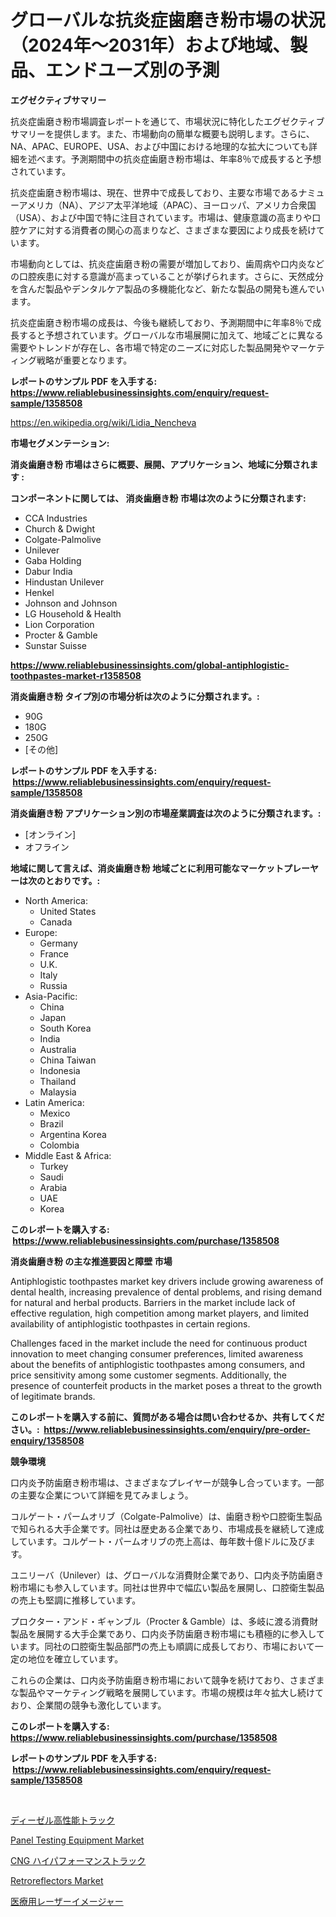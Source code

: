 <p><h1>グローバルな抗炎症歯磨き粉市場の状況（2024年〜2031年）および地域、製品、エンドユーズ別の予測</h1></p><p><strong>エグゼクティブサマリー</strong></p>
<p><p>抗炎症歯磨き粉市場調査レポートを通じて、市場状況に特化したエグゼクティブサマリーを提供します。また、市場動向の簡単な概要も説明します。さらに、NA、APAC、EUROPE、USA、および中国における地理的な拡大についても詳細を述べます。予測期間中の抗炎症歯磨き粉市場は、年率8％で成長すると予想されています。</p><p>抗炎症歯磨き粉市場は、現在、世界中で成長しており、主要な市場であるナミューアメリカ（NA）、アジア太平洋地域（APAC）、ヨーロッパ、アメリカ合衆国（USA）、および中国で特に注目されています。市場は、健康意識の高まりや口腔ケアに対する消費者の関心の高まりなど、さまざまな要因により成長を続けています。</p><p>市場動向としては、抗炎症歯磨き粉の需要が増加しており、歯周病や口内炎などの口腔疾患に対する意識が高まっていることが挙げられます。さらに、天然成分を含んだ製品やデンタルケア製品の多機能化など、新たな製品の開発も進んでいます。</p><p>抗炎症歯磨き粉市場の成長は、今後も継続しており、予測期間中に年率8％で成長すると予想されています。グローバルな市場展開に加えて、地域ごとに異なる需要やトレンドが存在し、各市場で特定のニーズに対応した製品開発やマーケティング戦略が重要となります。</p></p>
<p><strong>レポートのサンプル PDF を入手する: <a href="https://www.reliablebusinessinsights.com/enquiry/request-sample/1358508">https://www.reliablebusinessinsights.com/enquiry/request-sample/1358508</a></strong></p>
<p><a href="https://en.wikipedia.org/wiki/Lidia_Nencheva">https://en.wikipedia.org/wiki/Lidia_Nencheva</a></p>
<p><strong>市場セグメンテーション:</strong></p>
<p><strong> 消炎歯磨き粉 市場はさらに概要、展開、アプリケーション、地域に分類されます :</strong></p>
<p><strong>コンポーネントに関しては、 消炎歯磨き粉 市場は次のように分類されます: &nbsp;</strong></p>
<p><ul><li>CCA Industries</li><li>Church & Dwight</li><li>Colgate-Palmolive</li><li>Unilever</li><li>Gaba Holding</li><li>Dabur India</li><li>Hindustan Unilever</li><li>Henkel</li><li>Johnson and Johnson</li><li>LG Household & Health</li><li>Lion Corporation</li><li>Procter & Gamble</li><li>Sunstar Suisse</li></ul></p>
<p><strong><a href="https://www.reliablebusinessinsights.com/global-antiphlogistic-toothpastes-market-r1358508">https://www.reliablebusinessinsights.com/global-antiphlogistic-toothpastes-market-r1358508</a></strong></p>
<p><strong> 消炎歯磨き粉 タイプ別の市場分析は次のように分類されます。:</strong></p>
<p><ul><li>90G</li><li>180G</li><li>250G</li><li>[その他]</li></ul></p>
<p><strong>レポートのサンプル PDF を入手する: &nbsp;<a href="https://www.reliablebusinessinsights.com/enquiry/request-sample/1358508">https://www.reliablebusinessinsights.com/enquiry/request-sample/1358508</a></strong></p>
<p><strong> 消炎歯磨き粉 アプリケーション別の市場産業調査は次のように分類されます。:</strong></p>
<p><ul><li>[オンライン]</li><li>オフライン</li></ul></p>
<p><strong>地域に関して言えば、消炎歯磨き粉 地域ごとに利用可能なマーケットプレーヤーは次のとおりです。:</strong></p>
<p><ul>
    <li>
        North America:
        <ul>
            <li>United States</li>
            <li>Canada</li>
        </ul>
    </li>
    <li>
        Europe:
        <ul>
            <li>Germany</li>
            <li>France</li>
            <li>U.K.</li>
            <li>Italy</li>
            <li>Russia</li>
        </ul>
    </li>
    <li>
        Asia-Pacific:
        <ul>
            <li>China</li>
            <li>Japan</li>
            <li>South Korea</li>
            <li>India</li>
            <li>Australia</li>
            <li>China Taiwan</li>
            <li>Indonesia</li>
            <li>Thailand</li>
            <li>Malaysia</li>
        </ul>
    </li>
    <li>
        Latin America:
        <ul>
            <li>Mexico</li>
            <li>Brazil</li>
            <li>Argentina Korea</li>
            <li>Colombia</li>
        </ul>
    </li>
    <li>
        Middle East & Africa:
        <ul>
            <li>Turkey</li>
            <li>Saudi</li>
            <li>Arabia</li>
            <li>UAE</li>
            <li>Korea</li>
        </ul>
    </li>
    </ul></p>
<p><strong>このレポートを購入する: &nbsp;<a href="https://www.reliablebusinessinsights.com/purchase/1358508">https://www.reliablebusinessinsights.com/purchase/1358508</a></strong></p>
<p><strong>消炎歯磨き粉 の主な推進要因と障壁 市場</strong></p>
<p><p>Antiphlogistic toothpastes market key drivers include growing awareness of dental health, increasing prevalence of dental problems, and rising demand for natural and herbal products. Barriers in the market include lack of effective regulation, high competition among market players, and limited availability of antiphlogistic toothpastes in certain regions.</p><p>Challenges faced in the market include the need for continuous product innovation to meet changing consumer preferences, limited awareness about the benefits of antiphlogistic toothpastes among consumers, and price sensitivity among some customer segments. Additionally, the presence of counterfeit products in the market poses a threat to the growth of legitimate brands.</p></p>
<p><strong>このレポートを購入する前に、質問がある場合は問い合わせるか、共有してください。:&nbsp; <a href="https://www.reliablebusinessinsights.com/enquiry/pre-order-enquiry/1358508">https://www.reliablebusinessinsights.com/enquiry/pre-order-enquiry/1358508</a></strong></p>
<p><strong>競争環境</strong></p>
<p><p>口内炎予防歯磨き粉市場は、さまざまなプレイヤーが競争し合っています。一部の主要な企業について詳細を見てみましょう。</p><p>コルゲート・パームオリブ（Colgate-Palmolive）は、歯磨き粉や口腔衛生製品で知られる大手企業です。同社は歴史ある企業であり、市場成長を継続して達成しています。コルゲート・パームオリブの売上高は、毎年数十億ドルに及びます。</p><p>ユニリーバ（Unilever）は、グローバルな消費財企業であり、口内炎予防歯磨き粉市場にも参入しています。同社は世界中で幅広い製品を展開し、口腔衛生製品の売上も堅調に推移しています。</p><p>プロクター・アンド・ギャンブル（Procter & Gamble）は、多岐に渡る消費財製品を展開する大手企業であり、口内炎予防歯磨き粉市場にも積極的に参入しています。同社の口腔衛生製品部門の売上も順調に成長しており、市場において一定の地位を確立しています。</p><p>これらの企業は、口内炎予防歯磨き粉市場において競争を続けており、さまざまな製品やマーケティング戦略を展開しています。市場の規模は年々拡大し続けており、企業間の競争も激化しています。</p></p>
<p><strong>このレポートを購入する: &nbsp; <a href="https://www.reliablebusinessinsights.com/purchase/1358508">https://www.reliablebusinessinsights.com/purchase/1358508</a></strong></p>
<p><strong>レポートのサンプル PDF を入手する: &nbsp;<a href="https://www.reliablebusinessinsights.com/enquiry/request-sample/1358508">https://www.reliablebusinessinsights.com/enquiry/request-sample/1358508</a></strong><strong></strong></p>
<p>&nbsp;</p>
<p><p><a href="https://github.com/mohamedbakry57/Market-Research-Report-List-4/blob/main/4866333134429.md">ディーゼル高性能トラック</a></p><p><a href="https://www.linkedin.com/pulse/panel-testing-equipment-market-comprehensive-assessment-type-91cfe">Panel Testing Equipment Market</a></p><p><a href="https://github.com/zjkmgcs938405/Market-Research-Report-List-2/blob/main/6906396134430.md">CNG ハイパフォーマンストラック</a></p><p><a href="https://issuu.com/reportprime-2/docs/retroreflectors-market-size-2030.pptx">Retroreflectors Market</a></p><p><a href="https://medium.com/@nayelibosco2023/%E5%8C%BB%E7%99%82%E7%94%A8%E3%83%AC%E3%83%BC%E3%82%B6%E3%83%BC%E3%82%A4%E3%83%A1%E3%83%BC%E3%82%B8%E3%83%A3%E3%83%BC%E6%A5%AD%E7%95%8C%E3%81%AB%E5%AF%BE%E3%81%99%E3%82%8B%E3%82%A4%E3%83%B3%E3%82%B5%E3%82%A4%E3%83%88-%E5%B8%82%E5%A0%B4%E3%81%AE%E8%B2%A1%E5%8B%99%E7%8A%B6%E6%B3%81-%E5%B8%82%E5%A0%B4%E8%A6%8F%E6%A8%A1-%E3%81%8A%E3%82%88%E3%81%B32031%E5%B9%B4%E3%81%BE%E3%81%A7%E3%81%AE%E5%8F%8E%E7%9B%8A%E5%88%86%E6%9E%90-5445e5a3cc08">医療用レーザーイメージャー</a></p></p>